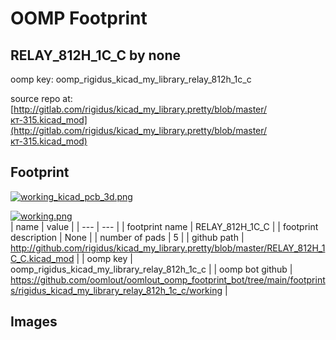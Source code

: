 # OOMP Footprint  
## RELAY_812H_1C_C  by none  
  
oomp key: oomp_rigidus_kicad_my_library_relay_812h_1c_c  
  
source repo at: [http://gitlab.com/rigidus/kicad_my_library.pretty/blob/master/кт-315.kicad_mod](http://gitlab.com/rigidus/kicad_my_library.pretty/blob/master/кт-315.kicad_mod)  
## Footprint  
  
[![working_kicad_pcb_3d.png](working_kicad_pcb_3d_600.png)](working_kicad_pcb_3d.png)  
  
[![working.png](working_600.png)](working.png)  
| name | value | 
| --- | --- | 
| footprint name | RELAY_812H_1C_C | 
| footprint description | None | 
| number of pads | 5 | 
| github path | http://github.com/rigidus/kicad_my_library.pretty/blob/master/RELAY_812H_1C_C.kicad_mod | 
| oomp key | oomp_rigidus_kicad_my_library_relay_812h_1c_c | 
| oomp bot github | https://github.com/oomlout/oomlout_oomp_footprint_bot/tree/main/footprints/rigidus_kicad_my_library_relay_812h_1c_c/working | 
## Images  
